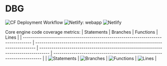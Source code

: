 # DBG

![CF Deployment Workflow](https://github.com/alexqguo/drinking-board-game-v3/actions/workflows/deploy-app.yml/badge.svg)
![Netlify: webapp](https://img.shields.io/netlify/97ad68cf-c78b-4fb2-86ae-999e50e13cf1?label=Netlify%3A%20webapp)
![Netlify](https://img.shields.io/netlify/582df6fd-88da-4f34-8cfd-7acfb5a4602b?label=Netlify%3A%20docsite)

Core engine code coverage metrics:
| Statements | Branches | Functions | Lines |
| ---------------------------------------------------------------------------------- | ------------------------------------------------------------------------------ | ----------------------------------------------------------------------------------- | ------------------------------------------------------------------------ |
| ![Statements](https://img.shields.io/badge/statements-76.23%25-red.svg?style=flat) | ![Branches](https://img.shields.io/badge/branches-64.16%25-red.svg?style=flat) | ![Functions](https://img.shields.io/badge/functions-86.09%25-yellow.svg?style=flat) | ![Lines](https://img.shields.io/badge/lines-75.07%25-red.svg?style=flat) |
